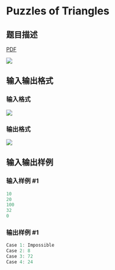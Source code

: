 # Puzzles of Triangles

## 题目描述

[problemUrl]: https://uva.onlinejudge.org/index.php?option=com_onlinejudge&Itemid=8&category=243&page=show_problem&problem=3289

[PDF](https://uva.onlinejudge.org/external/121/p12137.pdf)

![](https://cdn.luogu.com.cn/upload/vjudge_pic/UVA12137/79dbbed2138ef41147b5607bd8074ae2a33ed8fe.png)

## 输入输出格式

### 输入格式

![](https://cdn.luogu.com.cn/upload/vjudge_pic/UVA12137/a50c69cdf60f342f7c74ba2c4bcb386eb5577d06.png)

### 输出格式

![](https://cdn.luogu.com.cn/upload/vjudge_pic/UVA12137/7aec5c503adf9f020910d7d5f3153f61193dc18c.png)

## 输入输出样例

### 输入样例 #1

```cpp
10
20
100
32
0
```


### 输出样例 #1

```cpp
Case 1: Impossible
Case 2: 8
Case 3: 72
Case 4: 24
```



